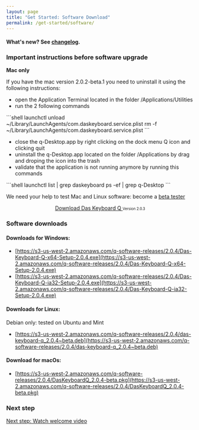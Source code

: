 ```yaml
---
layout: page
title: "Get Started: Software Download"
permalink: /get-started/software/
---
```


#### What's new? See <a href="{{site.baseurl}}/updates/changelog/">changelog</a>.

### Important instructions before software upgrade

**Mac only**

If you have the mac version 2.0.2-beta.1 you need to uninstall it using the following instructions:

- open the Application Terminal located in the folder /Applications/Utilities
- run the 2 following commands

<div class="code-response" markdown="1">
```shell 
launchctl unload ~/Library/LaunchAgents/com.daskeyboard.service.plist
rm -f ~/Library/LaunchAgents/com.daskeyboard.service.plist
```
</div>

- close the q-Desktop.app by right clicking on the dock menu Q icon and clicking quit
- uninstall the q-Desktop.app located on the folder /Applications by drag and droping the icon into the trash
- validate that the application is not running anymore by running this commands

<div class="code-response" markdown="1">
```shell 
launchctl list | grep daskeyboard ps -ef | grep q-Desktop 
```
</div>

We need your help to test Mac and Linux software: become a [beta tester](https://docs.google.com/forms/d/e/1FAIpQLSdpQgxCFNOxWbiUu8PImeNb_je11C9-GguJRFGwK_Uf0YFmBw/viewform)

<div class="homepage__button_row">
  <div style="text-align:center;">
    <a style="margin-right:0px;"
      href="https://s3-us-west-2.amazonaws.com/q-software-releases/2.0.3/Das-Keyboard-Q-ia32-Setup-2.0.3.exe"
      class="get-started-button"
      id="software-download-button">Download Das&nbsp;Keyboard&nbsp;Q </a>
    <small>
      <small id="software-version-number">Version 2.0.3</small>
    </small>
  </div>
</div>


### Software downloads

#### Downloads for Windows:
- [https://s3-us-west-2.amazonaws.com/q-software-releases/2.0.4/Das-Keyboard-Q-x64-Setup-2.0.4.exe](https://s3-us-west-2.amazonaws.com/q-software-releases/2.0.4/Das-Keyboard-Q-x64-Setup-2.0.4.exe)
- [https://s3-us-west-2.amazonaws.com/q-software-releases/2.0.4/Das-Keyboard-Q-ia32-Setup-2.0.4.exe](https://s3-us-west-2.amazonaws.com/q-software-releases/2.0.4/Das-Keyboard-Q-ia32-Setup-2.0.4.exe)

#### Downloads for Linux:
Debian only: tested on Ubuntu and Mint
- [https://s3-us-west-2.amazonaws.com/q-software-releases/2.0.4/das-keyboard-q_2.0.4~beta.deb](https://s3-us-west-2.amazonaws.com/q-software-releases/2.0.4/das-keyboard-q_2.0.4~beta.deb)

#### Download for macOs:
  - [https://s3-us-west-2.amazonaws.com/q-software-releases/2.0.4/DasKeyboardQ_2.0.4-beta.pkg](https://s3-us-west-2.amazonaws.com/q-software-releases/2.0.4/DasKeyboardQ_2.0.4-beta.pkg)

### Next step

[Next step: Watch welcome video]({{site.baseurl}}/get-started/welcome-video/)
